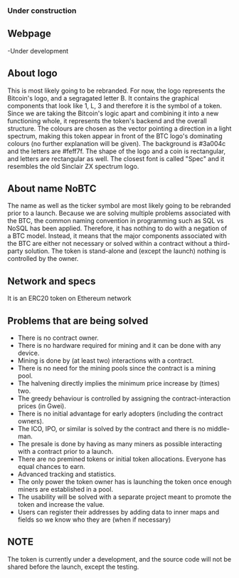 ### Under construction

## Webpage
-Under development

## About logo
This is most likely going to be rebranded. For now, the logo represents the Bitcoin's logo, and a segragated letter B. It contains the graphical components that look like 1, L, 3 and therefore it is the symbol of a token.
Since we are taking the Bitcoin's logic apart and combining it into a new functioning whole, it represents the token's backend and the overall structure. The colours are chosen as the vector pointing a direction in a light spectrum, making this token appear in front of the BTC logo's dominating colours (no further explanation will be given). The background is #3a004c and the letters are #feff7f. The shape of the logo and a coin is rectangular, and letters are rectangular as well. The closest font is called "Spec" and it resembles the old Sinclair ZX spectrum logo.

## About name NoBTC
The name as well as the ticker symbol are most likely going to be rebranded prior to a launch. Because we are solving multiple problems associated with the BTC, the common naming convention in programming such as SQL vs NoSQL has been applied. Therefore, it has nothing to do with a negation of a BTC model. Instead, it means that the major components associated with the BTC are either not necessary or solved within a contract without a third-party solution. The token is stand-alone and (except the launch) nothing is controlled by the owner.

## Network and specs
It is an ERC20 token on Ethereum network

## Problems that are being solved
- There is no contract owner.
- There is no hardware required for mining and it can be done with any device.
- Mining is done by (at least two) interactions with a contract.
- There is no need for the mining pools since the contract is a mining pool.
- The halvening directly implies the minimum price increase by (times) two.
- The greedy behaviour is controlled by assigning the contract-interaction prices (in Gwei).
- There is no initial advantage for early adopters (including the contract owners).
- The ICO, IPO, or similar is solved by the contract and there is no middle-man.
- The presale is done by having as many miners as possible interacting with a contract prior to a launch.
- There are no premined tokens or initial token allocations. Everyone has equal chances to earn.
- Advanced tracking and statistics.
- The only power the token owner has is launching the token once enough miners are established in a pool.
- The usability will be solved with a separate project meant to promote the token and increase the value.
- Users can register their addresses by adding data to inner maps and fields so we know who they are (when if necessary)

## NOTE
The token is currently under a development, and the source code will not be shared before the launch, except the testing.

